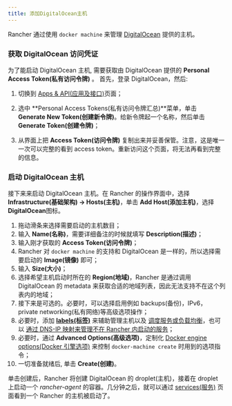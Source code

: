 ```yaml
---
title: 添加DigitalOcean主机
---
```


Rancher 通过使用 `docker machine` 来管理 [DigitalOcean](https://www.digitalocean.com/) 提供的主机。

### 获取 DigitalOcean 访问凭证

为了能启动 DigitalOcean 主机, 需要获取由 DigitalOcean 提供的 **Personal Access Token(私有访问令牌)** 。 首先，登录 DigitalOcean，然后:

1. 切换到 [Apps & API(应用及接口)](https://cloud.digitalocean.com/settings/applications)页面；

2. 选中 **Personal Access Tokens(私有访问令牌汇总)**菜单，单击 **Generate New Token(创建新令牌)**。给新令牌起一个名称，然后单击 **Generate Token(创建令牌)**；

3. 从界面上把 **Access Token(访问令牌)** 复制出来并妥善保管。注意，这是唯一一次可以完整的看到 access token。重新访问这个页面，将无法再看到完整的信息。

### 启动 DigitalOcean 主机

接下来来启动 DigitalOcean 主机。在 Rancher 的操作界面中，选择 **Infrastructure(基础架构) -> Hosts(主机)**，单击 **Add Host(添加主机)**，选择 **DigitalOcean**图标。

1. 拖动滑条来选择需要启动的主机数目；
2. 输入 **Name(名称)**，需要详细备注的时候就填写 **Description(描述)**；
3. 输入刚才获取的 **Access Token(访问令牌)**；
4. Rancher 对 `docker machine` 的支持和 DigitalOcean 是一样的，所以选择需要启动的 **Image(镜像)** 即可；
5. 输入 **Size(大小)**；
6. 选择希望主机启动时所在的 **Region(地域)**，Rancher 是通过调用 DigitalOcean 的 metadata 来获取合适的地域列表，因此无法支持不在这个列表内的地域；
7. 接下来是可选的。必要时，可以选择启用例如 backups(备份)，IPv6，private networking(私有网络)等高级选项操作；
8. 必要时，添加 **[labels(标签)](/docs/rancher1/infrastructure/hosts/#labels)** 来辅助管理主机以及 [调度服务或负载均衡](/docs/rancher1/infrastructure/cattle/scheduling/)，也可以 [通过 DNS-IP 映射来管理不在 Rancher 内启动的服务](/docs/rancher1/infrastructure/cattle/external-dns-service/#为外部dns使用特定的ip)；
9. 必要时，通过 **Advanced Options(高级选项)**，定制化 [Docker engine options(Docker 引擎选项)](https://docs.docker.com/machine/reference/create/#specifying-configuration-options-for-the-created-docker-engine) 来控制 `docker-machine create` 时用到的选项指令；
10. 一切准备就绪后, 单击 **Create(创建)**。

单击创建后，Rancher 将创建 DigitalOcean 的 droplet(主机)，接着在 droplet 上启动一个 _rancher-agent_ 的容器。几分钟之后，就可以通过 [services(服务)](/docs/rancher1/infrastructure/cattle/adding-services/) 页面看到一个 Rancher 的主机被启动了。
